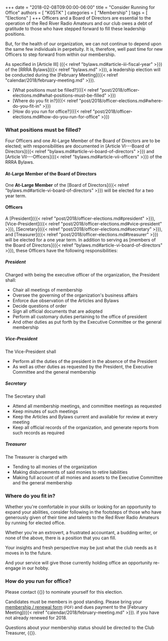 +++
date = "2018-02-08T09:00:00-06:00"
title = "Consider Running for Office"
authors = [ "K0STK" ]
categories = [ "Membership" ]
tags = [ "Elections" ]
+++
Officers and a Board of Directors are essential to the operation of
the Red River Radio Amateurs and our club owes a debt of gratitude to
those who have stepped forward to fill these leadership positions.

But, for the health of our organization, we can not continue to depend
upon the same few individuals in perpetuity. It is, therefore, well past
time for new Officers to step forward from within our membership.

As specified in 
[Article III] ({{< relref "bylaws.md#article-iii-fiscal-year" >}}) of the
[RRRA Bylaws]({{< relref "bylaws.md" >}}),
a leadership election will be conducted during the
[February Meeting]({{< relref "calendar/2018/february-meeting.md" >}}).

* [What positions must be filled?]({{< relref "post/2018/officer-elections.md#what-positions-must-be-filled" >}})
* [Where do you fit in?]({{< relref "post/2018/officer-elections.md#where-do-you-fit-in" >}})
* [How do you run for office?]({{< relref "post/2018/officer-elections.md#how-do-you-run-for-office" >}})

<!--more-->

### What positions must be filled?

Four Officers and one At-Large Member of the Board of Directors are to be
elected; with responsibilities are documented in
[Article VI---Board of Directors]({{< relref "bylaws.md#article-vi-board-of-directors" >}}) and
[Article VII---Officers]({{< relref "bylaws.md#article-vii-officers" >}})
of the RRRA Bylaws.

#### At-Large Member of the Board of Directors

One **At-Large Member** of the
[Board of Directors]({{< relref "bylaws.md#article-vi-board-of-directors" >}})
will be elected for a two year term.

#### Officers

A [President]({{< relref "post/2018/officer-elections.md#president" >}}),
[Vice-President]({{< relref "post/2018/officer-elections.md#vice-president" >}}),
[Secretary]({{< relref "post/2018/officer-elections.md#secretary" >}}), and
[Treasurer]({{< relref "post/2018/officer-elections.md#treasurer" >}})
will be elected for a one year term. In addition to serving as
[members of the Board of Directors]({{< relref "bylaws.md#article-vi-board-of-directors" >}}),
these Officers have the following responsibilities:

##### President

Charged with being the executive officer of the organization, the President shall:

* Chair all meetings of membership
* Oversee the governing of the organization's business affairs
* Enforce due observation of the Articles and Bylaws
* Decide questions of order
* Sign all official documents that are adopted
* Perform all customary duties pertaining to the office of president
* And other duties as put forth by the Executive Committee or the general membership

##### Vice-President

The Vice-President shall

* Perform all the duties of the president in the absence of the President
* As well as other duties as requested by the President, the Executive Committee and the general membership

##### Secretary

The Secretary shall

* Attend all membership meetings, and committee meetings as requested
* Keep minutes of such meetings
* Keep the Articles and Bylaws current and available for review at every meeting
* Keep all official records of the organization, and generate reports from such records as required

##### Treasurer

The Treasurer is charged with

* Tending to all monies of the organization
* Making disbursements of said monies to retire liabilities
* Making full account of all monies and assets to the Executive Committee and the general membership

### Where do you fit in?

Whether you're comfortable in your skills or looking for an opportunity
to expand your abilities, consider following in the footsteps of those
who have generously given of their time and talents to
the Red River Radio Amateurs by running for elected office.

Whether you're an extrovert, a frustrated accountant, a budding
writer, or none of the above, there is a position that you can fill.

Your insights and fresh perspective may be just what the club needs as
it moves in to the future.

And your service will give those currently holding office an opportunity 
re-engage in our hobby.

### How do you run for office?

Please contact {{<mailto atlarge2 >}} to nominate yourself for this
election.

Candidates must be members in good standing. Please bring your
[membership / renewal form](/s/3iOnHKqxHlaDxxv)
<span style="font-size:smaller">(PDF)</span>
and dues payment to the
[February Meeting]({{< relref "calendar/2018/february-meeting.md" >}}).
if you have not already renewed for 2018.

Questions about your membership status should be directed to
the Club Treasurer, {{<mailto treasurer >}}.

